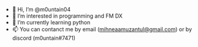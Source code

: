 - 👋 Hi, I’m @m0untain04
- 👀 I’m interested in programming and FM DX
- 🌱 I’m currently learning python
- 📫 You can contanct me by email (mihneaamuzantul@gmail.com) or by discord (m0untain#7471)

<!---
m0untain04/m0untain04 is a ✨ special ✨ repository because its `README.md` (this file) appears on your GitHub profile.
You can click the Preview link to take a look at your changes.
--->
